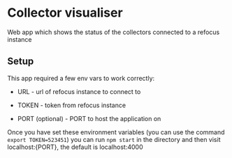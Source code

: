 # Collector visualiser
Web app which shows the status of the collectors connected to a refocus instance

## Setup

This app required a few env vars to work correctly:

- URL - url of refocus instance to connect to

- TOKEN - token from refocus instance

- PORT (optional) - PORT to host the application on 

Once you have set these environment variables (you can use the command `export TOKEN=523451`) 
you can run `npm start` in the directory and then visit localhost:{PORT}, the default is localhost:4000

